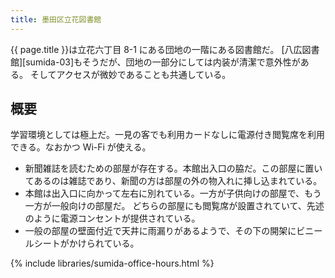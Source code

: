 ```yaml
---
title: 墨田区立花図書館
---
```


{{ page.title }}は立花六丁目 8-1 にある団地の一階にある図書館だ。
[八広図書館][sumida-03]もそうだが、団地の一部分にしては内装が清潔で意外性がある。
そしてアクセスが微妙であることも共通している。

## 概要

学習環境としては極上だ。一見の客でも利用カードなしに電源付き閲覧席を利用できる。なおかつ Wi-Fi が使える。

* 新聞雑誌を読むための部屋が存在する。本館出入口の脇だ。この部屋に置いてあるのは雑誌であり、新聞の方は部屋の外の物入れに挿し込まれている。
* 本館は出入口に向かって左右に別れている。一方が子供向けの部屋で、もう一方が一般向けの部屋だ。
  どちらの部屋にも閲覧席が設置されていて、先述のように電源コンセントが提供されている。
* 一般の部屋の壁面付近で天井に雨漏りがあるようで、その下の開架にビニールシートがかけられている。

{% include libraries/sumida-office-hours.html %}
